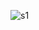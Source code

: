 
![s1](https://github.com/c4pt000/radiox-exchange-BTC-deposit/releases/download/readme-images/0-fees-radiox.png)
